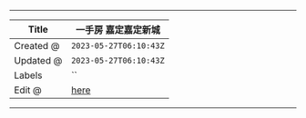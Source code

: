 -----

| Title     | 一手房 嘉定嘉定新城                                      |
| --------- | ----------------------------------------------- |
| Created @ | `2023-05-27T06:10:43Z`                          |
| Updated @ | `2023-05-27T06:10:43Z`                          |
| Labels    | \`\`                                            |
| Edit @    | [here](https://github.com/junxnone/F/issues/80) |

-----
